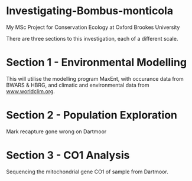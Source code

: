 # Investigating-Bombus-monticola
My MSc Project for Conservation Ecology at Oxford Brookes University

There are three sections to this investigation, each of a different scale.

# Section 1 - Environmental Modelling
This will utilise the modelling program MaxEnt, with occurance data from BWARS & HBRG, and climatic and environmental data from www.worldclim.org.

# Section 2 - Population Exploration
Mark recapture gone wrong on Dartmoor

# Section 3 - CO1 Analysis
Sequencing the mitochondrial gene CO1 of sample from Dartmoor.

